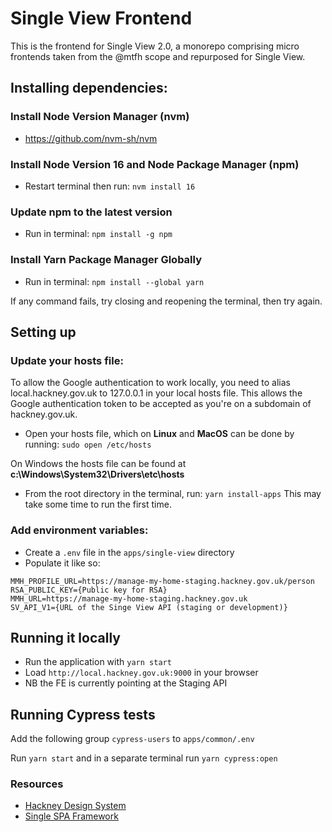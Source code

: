 # Single View Frontend

This is the frontend for Single View 2.0, a monorepo comprising micro
frontends taken from the @mtfh scope and repurposed for Single View.

## Installing dependencies:
### Install Node Version Manager (nvm)
- https://github.com/nvm-sh/nvm

### Install Node Version 16 and Node Package Manager (npm)
- Restart terminal then run:
`nvm install 16`

### Update npm to the latest version
- Run in terminal:
`npm install -g npm`

### Install Yarn Package Manager Globally
- Run in terminal:
`npm install --global yarn`

If any command fails, try closing and reopening the terminal, then try again.

## Setting up
### Update your hosts file:
To allow the Google authentication to work locally, you need to alias local.hackney.gov.uk to 127.0.0.1 in your local hosts file. This allows the Google authentication token to be accepted as you're on a subdomain of hackney.gov.uk.
- Open your hosts file, which on **Linux** and **MacOS** can be done by running:
`sudo open /etc/hosts`

On Windows the hosts file can be found at **c:\Windows\System32\Drivers\etc\hosts**

- From the root directory in the terminal, run:
`yarn install-apps`
This may take some time to run the first time.

### Add environment variables:
- Create a `.env` file in the `apps/single-view` directory
- Populate it like so:
```
MMH_PROFILE_URL=https://manage-my-home-staging.hackney.gov.uk/person
RSA_PUBLIC_KEY={Public key for RSA}
MMH_URL=https://manage-my-home-staging.hackney.gov.uk
SV_API_V1={URL of the Singe View API (staging or development)}

```

## Running it locally

- Run the application with `yarn start`
- Load `http://local.hackney.gov.uk:9000` in your browser
- NB the FE is currently pointing at the Staging API

## Running Cypress tests

Add the following group `cypress-users` to `apps/common/.env`

Run `yarn start` and in a separate terminal run `yarn cypress:open`

### Resources

- [Hackney Design System](https://design-system.hackney.gov.uk/developing/installing-from-npm/)
- [Single SPA Framework](https://single-spa.js.org/docs/getting-started-overview)
